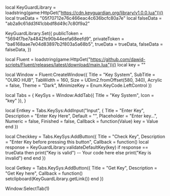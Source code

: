 local KeyGuardLibrary = loadstring(game:HttpGet("https://cdn.keyguardian.org/library/v1.0.0.lua"))()
local trueData = "05f70712e76c466eac4c636bcfc80a7e"
local falseData = "ab2a9c61dd3f41cbbdf8d49c7c80f9a2"

KeyGuardLibrary.Set({
	publicToken = "5694f7be7a4842fe90b44eefa68eefd9",
	privateToken = "ba6168aae7e04d83897b2f803a5a68b5",
	trueData = trueData,
	falseData = falseData,
})

local Fluent = loadstring(game:HttpGet("https://github.com/dawid-scripts/Fluent/releases/latest/download/main.lua"))()
local key = ""

local Window = Fluent:CreateWindow({
		Title = "Key System",
		SubTitle = "OURO HUB",
		TabWidth = 160,
		Size = UDim2.fromOffset(580, 340),
		Acrylic = false,
		Theme = "Dark",
		MinimizeKey = Enum.KeyCode.LeftControl
})

local Tabs = {
		KeySys = Window:AddTab({ Title = "Key System", Icon = "key" }),
}

local Entkey = Tabs.KeySys:AddInput("Input", {
		Title = "Enter Key",
		Description = "Enter Key Here",
		Default = "",
		Placeholder = "Enter key…",
		Numeric = false,
		Finished = false,
		Callback = function(Value)
				key = Value
		end
})

local Checkkey = Tabs.KeySys:AddButton({
		Title = "Check Key",
		Description = "Enter Key before pressing this button",
		Callback = function()
				local response = KeyGuardLibrary.validateDefaultKey(key)
				if response == trueData then
						print("Key is valid")
						-- Your code here
				else
						print("Key is invalid")
				end
		end
})

local Getkey = Tabs.KeySys:AddButton({
		Title = "Get Key",
		Description = "Get Key here",
		Callback = function()
				setclipboard(KeyGuardLibrary.getLink())
		end
})

Window:SelectTab(1)
